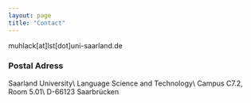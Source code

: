 ```yaml
---
layout: page
title: "Contact"
---
```


muhlack[at]lst[dot]uni-saarland.de

### Postal Adress

Saarland University\\
Language Science and Technology\\
Campus C7.2, Room 5.01\\
D-66123 Saarbrücken
